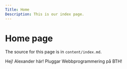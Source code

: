 ```yaml
---
Title: Home
Description: This is our index page.
---
```


Home page
==========================

The source for this page is in `content/index.md`.

Hej! Alexander här! Pluggar Webbprogrammering på BTH!